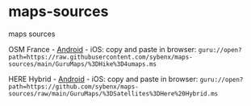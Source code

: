 # maps-sources
maps sources

OSM France - [Android](https://raw.githubusercontent.com/sybenx/maps-sources/main/GuruMaps/%3DHike%3D4umaps.ms) - iOS: copy and paste in browser: `guru://open?path=https://raw.githubusercontent.com/sybenx/maps-sources/main/GuruMaps/%3DHike%3D4umaps.ms`

HERE Hybrid - [Android](https://github.com/sybenx/maps-sources/raw/main/GuruMaps/%3DSatellites%3DHere%20Hybrid.ms) - iOS: copy and paste in browser: `guru://open?path=https://github.com/sybenx/maps-sources/raw/main/GuruMaps/%3DSatellites%3DHere%20Hybrid.ms`
